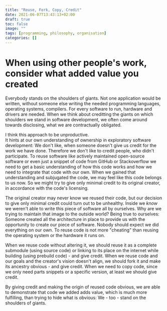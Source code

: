 ```yaml
---
title: "Reuse, Fork, Copy, Credit"
date: 2021-06-07T13:43:13+02:00
draft: true
toc: false
image: ""
tags: [programming, philosophy, organisation]
categories: []
---
```


# When using other people's work, consider what added value you created
<!--more-->
Everybody stands on the shoulders of giants. Not one application would be written, without someone else writing the needed programming languages, operating systems, compilers. For every software to run, hardware and drivers are needed. When we think about creditting the giants on which shoulders we stand in software development, we often come around towards disclosing, what we are contractually obligated.

I think this approach to be unproductive.<br />
It hints at our own understanding of ownership in exploratory software development: We don't like, when someone doesn't give us credit for the work we have done. Therefore we don't like to credit people, who didn't participate. To reuse software like actively maintained open-source software or even just a snippet of code from GitHub or Stackoverflow we need to get a basic understanding of how this code works and how we need to integrate that code with our own. When we gained that understanding and subjugated the code, we may feel like this code belongs to us now. So we might try to give only minimal credit to its original creator, in accordance with the code's licensing.

The original creator may never know we reused their code, but our decision to give only minimal credit could turn out to be unhealthy. Inside we *know* we weren't able to write this piece of software all by ourselves. Why are we trying to maintain that image to the outside world? Being true to ourselves: Someone created all the architecture in place to provide us with the opportunity to create our piece of software. Nobody should expect we did everything on our own. To reuse code is not more "cheating" than reusing the operating system or the hardware it runs on.

When we reuse code without altering it, we should reuse it as a complete submodule (using source code) or linking to its place on the internet while building (using prebuild code) - and give credit.
When we reuse code and our goals and the creator's vision doesn't align, we should fork it and make its ancestry obvious - and give credit.
When we need to copy code, since we only need parts snippets or a specific version, at least we should give credit.

By giving credit and making the origin of reused code obvious, we are able to demonstrate that code we added adds value, which is much more fulfilling, than trying to hide what is obvious: We - too - stand on the shoulders of giants.
